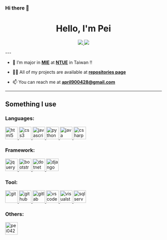 ### Hi there 👋

<h1 align="center">Hello, I'm Pei</h1>
<p align="center">
    <a href="https://github.com/pei0428/" rel="noreferrer noopener">
        <img src="../data/github-metrics.svg" />
        <img src="../data/github-snake.svg" />
    </a>
</p>
---

- 🌱 I’m major in [**MIE**](https://me.ntue.edu.tw/) at [**NTUE**](https://www.ntue.edu.tw/) in Taiwan !!

- 👨‍💻 All of my projects are available at [**repositories page**](https://github.com/THChen2002?tab=repositories)

- 📫 You can reach me at **april900428@gmail.com**

---

## Something I use
### Languages:
<p align="left">
    <a href="https://html.spec.whatwg.org/" target="_blank" rel="noreferrer noopener">
        <img src="https://cdn.jsdelivr.net/gh/devicons/devicon/icons/html5/html5-original.svg" alt="html5" width="40" height="40" />
    </a>
    <a href="https://www.w3.org/TR/CSS/#css" target="_blank" rel="noreferrer noopener">
        <img src="https://cdn.jsdelivr.net/gh/devicons/devicon/icons/css3/css3-original.svg" alt="css3" width="40" height="40" />
    </a>
    <a href="https://www.ecma-international.org/publications-and-standards/standards/ecma-262/" target="_blank" rel="noreferrer noopener">
        <img src="https://cdn.jsdelivr.net/gh/devicons/devicon/icons/javascript/javascript-original.svg" alt="javascript" width="40" height="40" />
    </a>
    <a href="https://www.python.org" target="_blank" rel="noreferrer noopener">
        <img src="https://cdn.jsdelivr.net/gh/devicons/devicon/icons/python/python-original.svg" alt="python" width="40" height="40" />
    </a>
    <a href="https://www.java.com" target="_blank" rel="noreferrer noopener">
        <img src="https://cdn.jsdelivr.net/gh/devicons/devicon/icons/java/java-original.svg" alt="java" width="40" height="40"/>
    </a>
    <a href="https://learn.microsoft.com/en-us/dotnet/csharp/" target="_blank" rel="noreferrer noopener">
        <img src="https://cdn.jsdelivr.net/gh/devicons/devicon/icons/csharp/csharp-original.svg" alt="csharp" width="40" height="40" />
    </a>
</p>

### Framework:
<p align="left">
    <a href="https://jquery.com/" target="_blank" rel="noreferrer noopener">
        <img src="https://cdn.jsdelivr.net/gh/devicons/devicon/icons/jquery/jquery-original.svg" alt="jquery" width="40" height="40" />
    </a>
    <a href="https://getbootstrap.com/" target="_blank" rel="noreferrer noopener">
        <img src="https://cdn.jsdelivr.net/gh/devicons/devicon/icons/bootstrap/bootstrap-original.svg" alt="bootstrap" width="40" height="40" />
    </a>
    <a href="https://dotnet.microsoft.com/" target="_blank" rel="noreferrer noopener">
        <img src="https://cdn.jsdelivr.net/gh/devicons/devicon/icons/dot-net/dot-net-original.svg" alt="dotnet" width="40" height="40" />
    </a>
    <a href="https://www.djangoproject.com/" target="_blank" rel="noreferrer noopener">
        <img src="https://cdn.jsdelivr.net/gh/devicons/devicon/icons/django/django-plain.svg" alt="django" width="40" height="40"/>
    </a>
</p>

### Tool:
<p align="left">
    <a href="https://git-scm.com/" target="_blank" rel="noreferrer noopener">
        <img src="https://cdn.jsdelivr.net/gh/devicons/devicon/icons/git/git-original.svg" alt="git" width="40" height="40" />
    </a>
    <a href="https://about.gitlab.com/" target="_blank" rel="noreferrer noopener">
        <img src="https://cdn.jsdelivr.net/gh/devicons/devicon/icons/github/github-original.svg" alt="github" width="40" height="40" />
    </a>
    <a href="https://gitlab.com/" target="_blank" rel="noreferrer noopener">
        <img src="https://cdn.jsdelivr.net/gh/devicons/devicon/icons/gitlab/gitlab-original.svg" alt="gitlab" width="40" height="40" />
    </a>
    <a href="https://code.visualstudio.com/" target="_blank" rel="noreferrer noopener">
        <img src="https://cdn.jsdelivr.net/gh/devicons/devicon/icons/vscode/vscode-original.svg" alt="vscode" width="40" height="40" />
    </a>
    <a href="https://visualstudio.microsoft.com/" target="_blank" rel="noreferrer noopener">
        <img src="https://cdn.jsdelivr.net/gh/devicons/devicon/icons/visualstudio/visualstudio-plain.svg" alt="visualstudio" width="40" height="40" />
    </a>
    <a href="https://www.microsoft.com/zh-tw/sql-server" target="_blank" rel="noreferrer noopener">
        <img src="https://cdn.jsdelivr.net/gh/devicons/devicon/icons/microsoftsqlserver/microsoftsqlserver-plain.svg" alt="sqlserver" width="40" height="40" />
    </a>
</p>


<h3 align="left">Others:</h3>
<p align="left">
    <a href="https://leetcode.com/pei0428/" target="_blank" rel="noreferrer noopener">
        <img src="https://upload.wikimedia.org/wikipedia/commons/a/ab/LeetCode_logo_white_no_text.svg" alt="pei0428" height="40" width="40" />
    </a>
</p>
<!--
**pei0428/pei0428** is a ✨ _special_ ✨ repository because its `README.md` (this file) appears on your GitHub profile.

Here are some ideas to get you started:

- 🔭 I’m currently working on ...
- 🌱 I’m currently learning ...
- 👯 I’m looking to collaborate on ...
- 🤔 I’m looking for help with ...
- 💬 Ask me about ...
- 📫 How to reach me: ...
- 😄 Pronouns: ...
- ⚡ Fun fact: ...
-->